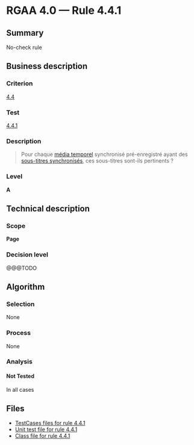 # RGAA 4.0 — Rule 4.4.1

## Summary

No-check rule

## Business description

### Criterion

[4.4](https://www.numerique.gouv.fr/publications/rgaa-accessibilite/methode/criteres/#crit-4-4)

### Test

[4.4.1](https://www.numerique.gouv.fr/publications/rgaa-accessibilite/methode/criteres/#test-4-4-1)

### Description

> Pour chaque [média temporel](https://www.numerique.gouv.fr/publications/rgaa-accessibilite/methode/glossaire/#media-temporel-type-son-video-et-synchronise) synchronisé pré-enregistré ayant des [sous-titres synchronisés](https://www.numerique.gouv.fr/publications/rgaa-accessibilite/methode/glossaire/#sous-titres-synchronises-objet-multimedia), ces sous-titres sont-ils pertinents ?

### Level

**A**


## Technical description

### Scope

**Page**

### Decision level

@@@TODO


## Algorithm

### Selection

None

### Process

None

### Analysis

#### Not Tested

In all cases


## Files

- [TestCases files for rule 4.4.1](https://gitlab.com/asqatasun/Asqatasun/-/tree/master/rules/rules-rgaa4.0/src/test/resources/testcases/rgaa40/Rgaa40Rule040401/)
- [Unit test file for rule 4.4.1](https://gitlab.com/asqatasun/Asqatasun/-/blob/master/rules/rules-rgaa4.0/src/test/java/org/asqatasun/rules/rgaa40/Rgaa40Rule040401Test.java)
- [Class file for rule 4.4.1](https://gitlab.com/asqatasun/Asqatasun/-/blob/master/rules/rules-rgaa4.0/src/main/java/org/asqatasun/rules/rgaa40/Rgaa40Rule040401.java)



